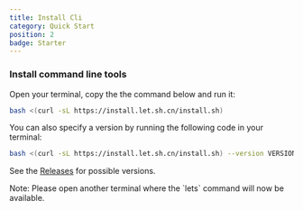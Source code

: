 ```yaml
---
title: Install Cli
category: Quick Start
position: 2
badge: Starter
---
```


### Install command line tools

Open your terminal, copy the the command below and run it:

```bash
bash <(curl -sL https://install.let.sh.cn/install.sh)
```

You can also specify a version by running the following code in your terminal:

```bash
bash <(curl -sL https://install.let.sh.cn/install.sh) --version VERSION
```

See the [Releases](https://github.com/let-sh/cli/releases) for possible versions.

<alert type="warning">
Note: Please open another terminal where the `lets` command will now be available.
</alert>
